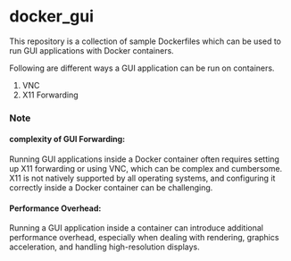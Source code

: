 # docker_gui
This repository is a collection of sample Dockerfiles which can be used to run GUI applications with Docker containers.

Following are different ways a GUI application can be run on containers. 

1. VNC
2. X11 Forwarding

### Note

#### complexity of GUI Forwarding:
Running GUI applications inside a Docker container often requires setting up X11 forwarding or using VNC, which can be complex and cumbersome. X11 is not natively supported by all operating systems, and configuring it correctly inside a Docker container can be challenging.

#### Performance Overhead:
Running a GUI application inside a container can introduce additional performance overhead, especially when dealing with rendering, graphics acceleration, and handling high-resolution displays. 